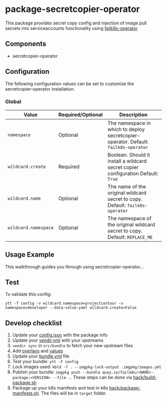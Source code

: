 # package-secretcopier-operator

This package provides secret copy config and injection of image pull secrets into serviceaccounts functionality using [failk8s-operator](https://github.com/failk8s/failk8s-operator).

## Components

* secretcopier-operator

## Configuration

The following configuration values can be set to customize the secretcopier-operator installation.

### Global

| Value | Required/Optional | Description |
|-------|-------------------|-------------|
| `namespace` | Optional | The namespace in which to deploy secretcopier-operator. Default: `failk8s-operator` |
| `wildcard.create` | Required | Boolean. Should it install a wildcard secret copier configuration Default: `True` |
| `wildcard.name` | Optional | The name of the original wildcard secret to copy. Default: `failk8s-operator` |
| `wildcard.namespace` | Optional | The namespace of the original wildcard secret to copy. Default: `REPLACE_ME` |


## Usage Example

This walkthrough guides you through using secretcopier-operator...

## Test

To validate this config:
```
ytt -f config -v wildcard.namespace=projectcontour -v namespace=developer --data-value-yaml wildcard.create=False
```

## Develop checklist

1. Update your [config.json](./config.json) with the package info
2. Update your [vendir.yml](./src/bundle/vendir.yml) with your upstreams
3. `vendir sync` in `src/bundle` to fetch your new upstream files
4. Add [overlays](./src/bundle/config/overlays/) and [values](./src/bundle/config/values.yaml)
5. Update your [bundle.yml](./src/bundle/.imgpkg/bundle.yml) file
6. Test your bundle: `ytt -f config`
7. Lock images used: `kbld -f . --imgpkg-lock-output .imgpkg/images.yml`
8. Publish your bundle: `imgpkg push --bundle quay.io/failk8s/<NAME>-package:<VERSION> --file .`. These steps can be done via [hack/build-package.sh](./hack/build-package.sh)
9. Package up your k8s manifests and test in k8s [hack/package-manifests.sh](./hack/package-manifests.sh). The files will be in `target` folder.